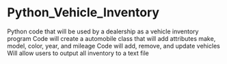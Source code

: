 # Python_Vehicle_Inventory
Python code that will be used by a dealership as a vehicle inventory program
Code will create a automobile class that will add attributes make, model, color, year, and mileage
Code will add, remove, and update vehicles
Will allow users to output all inventory to a text file
